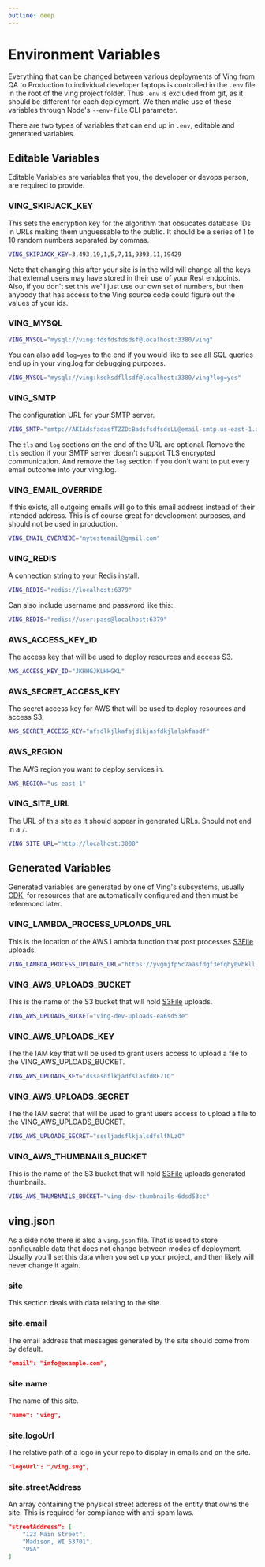 ```yaml
---
outline: deep
---
```

# Environment Variables
Everything that can be changed between various deployments of Ving from QA to Production to individual developer laptops is controlled in the `.env` file in the root of the ving project folder. Thus `.env` is excluded from git, as it should be different for each deployment. We then make use of these variables through Node's `--env-file` CLI parameter.

There are two types of variables that can end up in `.env`, editable and generated variables.

## Editable Variables
Editable Variables are variables that you, the developer or devops person, are required to provide.

### VING_SKIPJACK_KEY
This sets the encryption key for the algorithm that obsucates database IDs in URLs making them unguessable to the public. It should be a series of 1 to 10 random numbers separated by commas.

```bash
VING_SKIPJACK_KEY=3,493,19,1,5,7,11,9393,11,19429
```

Note that changing this after your site is in the wild will change all the keys that external users may have stored in their use of your Rest endpoints. Also, if you don't set this we'll just use our own set of numbers, but then anybody that has access to the Ving source code could figure out the values of your ids.

### VING_MYSQL
```bash
VING_MYSQL="mysql://ving:fdsfdsfdsdsf@localhost:3380/ving"
```
You can also add `log=yes` to the end if you would like to see all SQL queries end up in your ving.log for debugging purposes.

```bash
VING_MYSQL="mysql://ving:ksdksdfllsdf@localhost:3380/ving?log=yes"
```

### VING_SMTP
The configuration URL for your SMTP server.
```bash
VING_SMTP="smtp://AKIAdsfadasfTZZD:BadsfsdfsdsLL@email-smtp.us-east-1.amazonaws.com:465/?tls=yes&log=yes"
```
The `tls` and `log` sections on the end of the URL are optional. Remove the `tls` section if your SMTP server doesn't support TLS encrypted communication. And remove the `log` section if you don't want to put every email outcome into your ving.log.

### VING_EMAIL_OVERRIDE
If this exists, all outgoing emails will go to this email address instead of their intended address. This is of course great for development purposes, and should not be used in production.
```bash
VING_EMAIL_OVERRIDE="mytestemail@gmail.com"
```

### VING_REDIS
A connection string to your Redis install.
```bash
VING_REDIS="redis://localhost:6379"
```
Can also include username and password like this:
```bash
VING_REDIS="redis://user:pass@localhost:6379"
```

### AWS_ACCESS_KEY_ID
The access key that will be used to deploy resources and access S3.
```bash
AWS_ACCESS_KEY_ID="JKHHGJKLHHGKL"
```

### AWS_SECRET_ACCESS_KEY
The secret access key for AWS that will be used to deploy resources and access S3.
```bash
AWS_SECRET_ACCESS_KEY="afsdlkjlkafsjdlkjasfdkjlalskfasdf"
```

### AWS_REGION
The AWS region you want to deploy services in.
```bash
AWS_REGION="us-east-1"
```

### VING_SITE_URL
The URL of this site as it should appear in generated URLs. Should not end in a `/`.
```bash
VING_SITE_URL="http://localhost:3000"
```

## Generated Variables
Generated variables are generated by one of Ving's subsystems, usually [CDK](subsystems/cdk), for resources that are automatically configured and then must be referenced later. 

### VING_LAMBDA_PROCESS_UPLOADS_URL
This is the location of the AWS Lambda function that post processes [S3File](rest/S3File) uploads.
```bash
VING_LAMBDA_PROCESS_UPLOADS_URL="https://yvgmjfp5c7aasfdgf3efqhy0vbkll.lambda-url.us-east-1.on.aws/"
```

### VING_AWS_UPLOADS_BUCKET
This is the name of the S3 bucket that will hold [S3File](rest/S3File) uploads.
```bash
VING_AWS_UPLOADS_BUCKET="ving-dev-uploads-ea6sd53e"
```

### VING_AWS_UPLOADS_KEY
The the IAM key that will be used to grant users access to upload a file to the VING_AWS_UPLOADS_BUCKET.
```bash
VING_AWS_UPLOADS_KEY="dssasdflkjadfslasfdRE7IQ"
```

### VING_AWS_UPLOADS_SECRET
The the IAM secret that will be used to grant users access to upload a file to the VING_AWS_UPLOADS_BUCKET.
```bash
VING_AWS_UPLOADS_SECRET="sssljadsflkjalsdfslfNLzO"
```

### VING_AWS_THUMBNAILS_BUCKET
This is the name of the S3 bucket that will hold [S3File](rest/S3File) uploads generated thumbnails.
```bash
VING_AWS_THUMBNAILS_BUCKET="ving-dev-thumbnails-6dsd53cc"
```

## ving.json
As a side note there is also a `ving.json` file. That is used to store configurable data that does not change between modes of deployment. Usually you'll set this data when you set up your project, and then likely will never change it again.

### site
This section deals with data relating to the site.

### site.email
The email address that messages generated by the site should come from by default.
```json
"email": "info@example.com",
```

### site.name
The name of this site.
```json
"name": "ving",
```

### site.logoUrl
The relative path of a logo in your repo to display in emails and on the site.

```json
"logoUrl": "/ving.svg",
```

### site.streetAddress
An array containing the physical street address of the entity that owns the site. This is required for compliance with anti-spam laws.

```json
"streetAddress": [
    "123 Main Street",
    "Madison, WI 53701",
    "USA"
]
```
